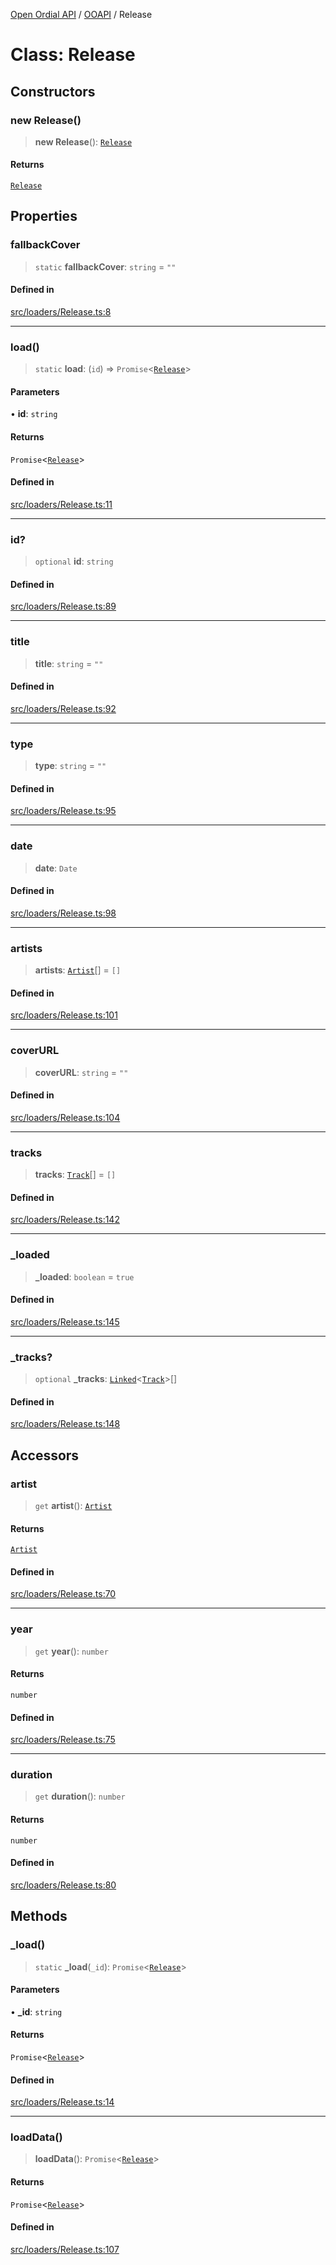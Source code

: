 [Open Ordial API](../../README.md) / [OOAPI](../README.md) / Release

# Class: Release

## Constructors

### new Release()

> **new Release**(): [`Release`](Release.md)

#### Returns

[`Release`](Release.md)

## Properties

### fallbackCover

> `static` **fallbackCover**: `string` = `""`

#### Defined in

[src/loaders/Release.ts:8](https://github.com/open-ordinal/open-ordinal-api/blob/70e118e56492403aed907a3616034144dfc18228/src/loaders/Release.ts#L8)

***

### load()

> `static` **load**: (`id`) => `Promise`\<[`Release`](Release.md)\>

#### Parameters

• **id**: `string`

#### Returns

`Promise`\<[`Release`](Release.md)\>

#### Defined in

[src/loaders/Release.ts:11](https://github.com/open-ordinal/open-ordinal-api/blob/70e118e56492403aed907a3616034144dfc18228/src/loaders/Release.ts#L11)

***

### id?

> `optional` **id**: `string`

#### Defined in

[src/loaders/Release.ts:89](https://github.com/open-ordinal/open-ordinal-api/blob/70e118e56492403aed907a3616034144dfc18228/src/loaders/Release.ts#L89)

***

### title

> **title**: `string` = `""`

#### Defined in

[src/loaders/Release.ts:92](https://github.com/open-ordinal/open-ordinal-api/blob/70e118e56492403aed907a3616034144dfc18228/src/loaders/Release.ts#L92)

***

### type

> **type**: `string` = `""`

#### Defined in

[src/loaders/Release.ts:95](https://github.com/open-ordinal/open-ordinal-api/blob/70e118e56492403aed907a3616034144dfc18228/src/loaders/Release.ts#L95)

***

### date

> **date**: `Date`

#### Defined in

[src/loaders/Release.ts:98](https://github.com/open-ordinal/open-ordinal-api/blob/70e118e56492403aed907a3616034144dfc18228/src/loaders/Release.ts#L98)

***

### artists

> **artists**: [`Artist`](Artist.md)[] = `[]`

#### Defined in

[src/loaders/Release.ts:101](https://github.com/open-ordinal/open-ordinal-api/blob/70e118e56492403aed907a3616034144dfc18228/src/loaders/Release.ts#L101)

***

### coverURL

> **coverURL**: `string` = `""`

#### Defined in

[src/loaders/Release.ts:104](https://github.com/open-ordinal/open-ordinal-api/blob/70e118e56492403aed907a3616034144dfc18228/src/loaders/Release.ts#L104)

***

### tracks

> **tracks**: [`Track`](Track.md)[] = `[]`

#### Defined in

[src/loaders/Release.ts:142](https://github.com/open-ordinal/open-ordinal-api/blob/70e118e56492403aed907a3616034144dfc18228/src/loaders/Release.ts#L142)

***

### \_loaded

> **\_loaded**: `boolean` = `true`

#### Defined in

[src/loaders/Release.ts:145](https://github.com/open-ordinal/open-ordinal-api/blob/70e118e56492403aed907a3616034144dfc18228/src/loaders/Release.ts#L145)

***

### \_tracks?

> `optional` **\_tracks**: [`Linked`](../namespaces/OOMD/type-aliases/Linked.md)\<[`Track`](../namespaces/OOMD/interfaces/Track.md)\>[]

#### Defined in

[src/loaders/Release.ts:148](https://github.com/open-ordinal/open-ordinal-api/blob/70e118e56492403aed907a3616034144dfc18228/src/loaders/Release.ts#L148)

## Accessors

### artist

> `get` **artist**(): [`Artist`](Artist.md)

#### Returns

[`Artist`](Artist.md)

#### Defined in

[src/loaders/Release.ts:70](https://github.com/open-ordinal/open-ordinal-api/blob/70e118e56492403aed907a3616034144dfc18228/src/loaders/Release.ts#L70)

***

### year

> `get` **year**(): `number`

#### Returns

`number`

#### Defined in

[src/loaders/Release.ts:75](https://github.com/open-ordinal/open-ordinal-api/blob/70e118e56492403aed907a3616034144dfc18228/src/loaders/Release.ts#L75)

***

### duration

> `get` **duration**(): `number`

#### Returns

`number`

#### Defined in

[src/loaders/Release.ts:80](https://github.com/open-ordinal/open-ordinal-api/blob/70e118e56492403aed907a3616034144dfc18228/src/loaders/Release.ts#L80)

## Methods

### \_load()

> `static` **\_load**(`_id`): `Promise`\<[`Release`](Release.md)\>

#### Parameters

• **\_id**: `string`

#### Returns

`Promise`\<[`Release`](Release.md)\>

#### Defined in

[src/loaders/Release.ts:14](https://github.com/open-ordinal/open-ordinal-api/blob/70e118e56492403aed907a3616034144dfc18228/src/loaders/Release.ts#L14)

***

### loadData()

> **loadData**(): `Promise`\<[`Release`](Release.md)\>

#### Returns

`Promise`\<[`Release`](Release.md)\>

#### Defined in

[src/loaders/Release.ts:107](https://github.com/open-ordinal/open-ordinal-api/blob/70e118e56492403aed907a3616034144dfc18228/src/loaders/Release.ts#L107)
